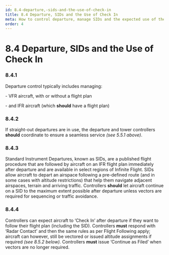 ```yaml
---
id: 8.4-departure,-sids-and-the-use-of-check-in
title: 8.4 Departure, SIDs and the Use of Check In
meta: How to control departure, manage SIDs and the expected use of the Check In function.
order: 4
---
```


# 8.4  Departure, SIDs and the Use of Check In

 

### 8.4.1    

Departure control typically includes managing:

 

\-    VFR aircraft, with or without a flight plan

\-    and IFR aircraft (which **should** have a flight plan)

 

### 8.4.2    

If straight-out departures are in use, the departure and tower controllers **should** coordinate to ensure a seamless service *(see 5.5.1 above)*.



### 8.4.3    

Standard Instrument Departures, known as SIDs, are a published flight procedure that are followed by aircraft on an IFR flight plan immediately after departure and are available in select regions of Infinite Flight. SIDs allow aircraft to depart an airspace following a pre-defined route (and in some cases with altitude restrictions) that help them navigate adjacent airspaces, terrain and arriving traffic. Controllers **should** let aircraft continue on a SID to the maximum extent possible after departure unless vectors are required for sequencing or traffic avoidance.



### 8.4.4    

Controllers can expect aircraft to ‘Check In’ after departure if they want to follow their flight plan (including the SID). Controllers **must** respond with ‘Radar Contact’ and then the same rules as per Flight Following apply; aircraft can however, still be vectored or issued altitude assignments if required *(see 8.5.2 below).* Controllers **must** issue ‘Continue as Filed’ when vectors are no longer required.

 